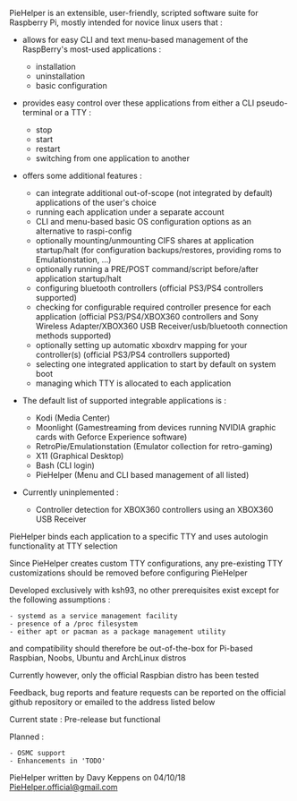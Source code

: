 PieHelper is an extensible, user-friendly, scripted software suite for Raspberry Pi,
mostly intended for novice linux users that :

* allows for easy CLI and text menu-based management of the RaspBerry's most-used applications :
	- installation
	- uninstallation
	- basic configuration
* provides easy control over these applications from either a CLI pseudo-terminal or a TTY :
	- stop
	- start
	- restart
	- switching from one application to another
* offers some additional features :
	- can integrate additional out-of-scope (not integrated by default) applications of the user's choice
	- running each application under a separate account
	- CLI and menu-based basic OS configuration options as an alternative to raspi-config
	- optionally mounting/unmounting CIFS shares at application startup/halt (for configuration backups/restores, providing roms to Emulationstation, ...)
	- optionally running a PRE/POST command/script before/after application startup/halt
	- configuring bluetooth controllers (official PS3/PS4 controllers supported)
	- checking for configurable required controller presence for each application (official PS3/PS4/XBOX360 controllers and Sony Wireless Adapter/XBOX360 USB Receiver/usb/bluetooth connection methods supported)
	- optionally setting up automatic xboxdrv mapping for your controller(s) (official PS3/PS4 controllers supported)
	- selecting one integrated application to start by default on system boot
	- managing which TTY is allocated to each application

* The default list of supported integrable applications is :
	- Kodi (Media Center)
	- Moonlight (Gamestreaming from devices running NVIDIA graphic cards with Geforce Experience software)
	- RetroPie/Emulationstation (Emulator collection for retro-gaming)
	- X11 (Graphical Desktop)
	- Bash (CLI login)
	- PieHelper (Menu and CLI based management of all listed)
* Currently uninplemented :
	- Controller detection for XBOX360 controllers using an XBOX360 USB Receiver

PieHelper binds each application to a specific TTY and uses autologin functionality at TTY selection 

Since PieHelper creates custom TTY configurations, any pre-existing TTY customizations should be removed before configuring PieHelper

Developed exclusively with ksh93, no other prerequisites exist except for the following assumptions :

	- systemd as a service management facility
	- presence of a /proc filesystem
	- either apt or pacman as a package management utility

and compatibility should therefore be out-of-the-box for Pi-based Raspbian, Noobs, Ubuntu and ArchLinux distros

Currently however, only the official Raspbian distro has been tested

Feedback, bug reports and feature requests can be reported on the official github repository
or emailed to the address listed below

Current state : Pre-release but functional

Planned :

	- OSMC support
	- Enhancements in 'TODO'

PieHelper written by Davy Keppens on 04/10/18
PieHelper.official@gmail.com
